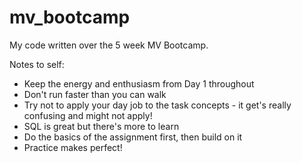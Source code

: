 # mv_bootcamp
My code written over the 5 week MV Bootcamp.

Notes to self:
- Keep the energy and enthusiasm from Day 1 throughout
- Don't run faster than you can walk
- Try not to apply your day job to the task concepts - it get's really confusing and might not apply!
- SQL is great but there's more to learn
- Do the basics of the assignment first, then build on it
- Practice makes perfect!
